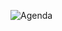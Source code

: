 ![Agenda](https://user-images.githubusercontent.com/24701101/187319772-8cef05fe-f7fa-404f-a75f-8fd68f016b2b.png)
